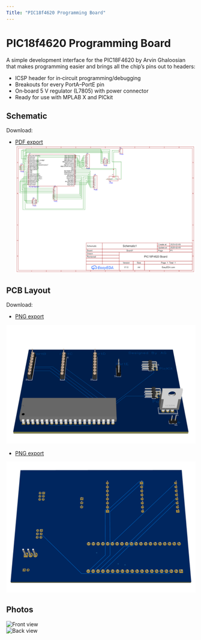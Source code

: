 ```yaml
---
Title: "PIC18f4620 Programming Board"
---
```


# PIC18f4620 Programming Board

A simple development interface for the PIC18F4620 by Arvin Ghaloosian that makes programming easier and brings all the chip’s pins out to headers:

- ICSP header for in‑circuit programming/debugging  
- Breakouts for every PortA–PortE pin  
- On‑board 5 V regulator (L7805) with power connector  
- Ready for use with MPLAB X and PICkit  

## Schematic

Download: 
- [PDF export](schematic/schematic.pdf)
![Schematic Layout](schematic/schematic.png)

## PCB Layout

 Download:
- [PNG export](pcb/PCB.png)

![PCB Layout](pcb/PCB.png)

- [PNG export](pcb/PCB1.png)

![PCB Layout](pcb/PCB1.png)


## Photos

![Front view](images/PIC_front.jpg)  
![Back view](images/PIC_back.jpg)
